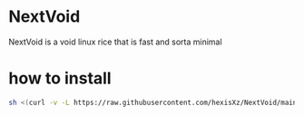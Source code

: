 # NextVoid
NextVoid is a void linux rice that is fast and sorta minimal 

# how to install 

``` sh
sh <(curl -v -L https://raw.githubusercontent.com/hexisXz/NextVoid/main/install.sh)
```
